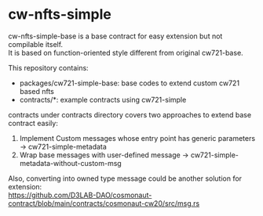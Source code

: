 # cw-nfts-simple

cw-nfts-simple-base is a base contract for easy extension but not compilable itself. <br>
It is based on function-oriented style different from original cw721-base. <br>

This repository contains:
* packages/cw721-simple-base: base codes to extend custom cw721 based nfts <br>
* contracts/*: example contracts using cw721-simple

contracts under contracts directory covers two approaches to extend base contract easily: <br> 
1. Implement Custom messages whose entry point has generic parameters -> cw721-simple-metadata
2. Wrap base messages with user-defined message -> cw721-simple-metadata-without-custom-msg

Also, converting into owned type message could be another solution for extension: <br>
https://github.com/D3LAB-DAO/cosmonaut-contract/blob/main/contracts/cosmonaut-cw20/src/msg.rs